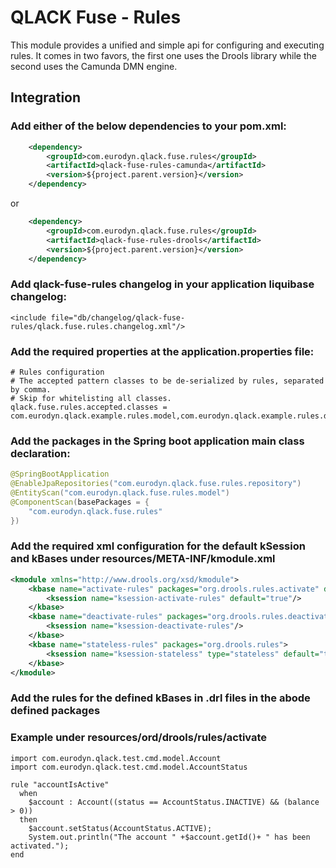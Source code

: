 # QLACK Fuse - Rules

This module provides a unified and simple api for configuring and executing rules.
It comes in two favors, the first one uses the Drools library while the second uses the Camunda DMN engine. 

## Integration

### Add either of the below dependencies to your pom.xml:
```xml
    <dependency>
        <groupId>com.eurodyn.qlack.fuse.rules</groupId>
        <artifactId>qlack-fuse-rules-camunda</artifactId>
        <version>${project.parent.version}</version>
    </dependency>
```
or
```xml
    <dependency>
        <groupId>com.eurodyn.qlack.fuse.rules</groupId>
        <artifactId>qlack-fuse-rules-drools</artifactId>
        <version>${project.parent.version}</version>
    </dependency>
```

### Add qlack-fuse-rules changelog in your application liquibase changelog:
```
<include file="db/changelog/qlack-fuse-rules/qlack.fuse.rules.changelog.xml"/>
```

### Add the required properties at the application.properties file:
```properties
# Rules configuration
# The accepted pattern classes to be de-serialized by rules, separated by comma.
# Skip for whitelisting all classes.
qlack.fuse.rules.accepted.classes = com.eurodyn.qlack.example.rules.model,com.eurodyn.qlack.example.rules.dto
```

### Add the packages in the Spring boot application main class declaration:
```java
@SpringBootApplication
@EnableJpaRepositories("com.eurodyn.qlack.fuse.rules.repository")
@EntityScan("com.eurodyn.qlack.fuse.rules.model")
@ComponentScan(basePackages = {
    "com.eurodyn.qlack.fuse.rules"
})
```

### Add the required xml configuration for the default kSession and kBases under resources/META-INF/kmodule.xml
```xml
<kmodule xmlns="http://www.drools.org/xsd/kmodule">
    <kbase name="activate-rules" packages="org.drools.rules.activate" default="true">
        <ksession name="ksession-activate-rules" default="true"/>
    </kbase>
    <kbase name="deactivate-rules" packages="org.drools.rules.deactivate">
        <ksession name="ksession-deactivate-rules"/>
    </kbase>
    <kbase name="stateless-rules" packages="org.drools.rules">
        <ksession name="ksession-stateless" type="stateless" default="true"/>
    </kbase>
</kmodule>
```

### Add the rules for the defined kBases in .drl files in the abode defined packages
### Example under resources/ord/drools/rules/activate
```
import com.eurodyn.qlack.test.cmd.model.Account
import com.eurodyn.qlack.test.cmd.model.AccountStatus

rule "accountIsActive"
  when
    $account : Account((status == AccountStatus.INACTIVE) && (balance > 0))
  then
    $account.setStatus(AccountStatus.ACTIVE);
    System.out.println("The account " +$account.getId()+ " has been activated.");
end
```
